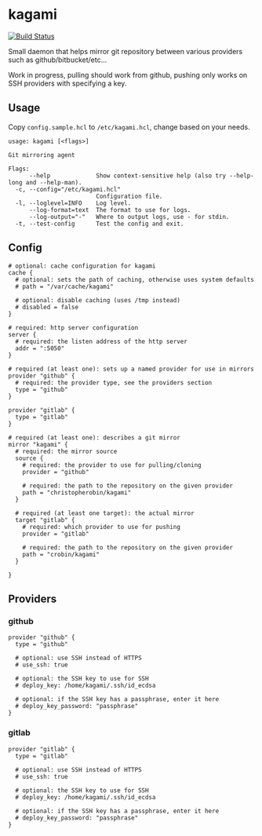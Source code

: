 # kagami

[![Build Status](https://travis-ci.org/christopherobin/kagami.svg)](https://travis-ci.org/christopherobin/kagami)

Small daemon that helps mirror git repository between various
providers such as github/bitbucket/etc...

Work in progress, pulling should work from github, pushing only works on SSH
providers with specifying a key.

## Usage

Copy `config.sample.hcl` to `/etc/kagami.hcl`, change based on
your needs.

```
usage: kagami [<flags>]

Git mirroring agent

Flags:
      --help             Show context-sensitive help (also try --help-long and --help-man).
  -c, --config="/etc/kagami.hcl"
                         Configuration file.
  -l, --loglevel=INFO    Log level.
      --log-format=text  The format to use for logs.
      --log-output="-"   Where to output logs, use - for stdin.
  -t, --test-config      Test the config and exit.
```

## Config

```hcl
# optional: cache configuration for kagami
cache {
  # optional: sets the path of caching, otherwise uses system defaults
  # path = "/var/cache/kagami"

  # optional: disable caching (uses /tmp instead)
  # disabled = false
}

# required: http server configuration
server {
  # required: the listen address of the http server
  addr = ":5050"
}

# required (at least one): sets up a named provider for use in mirrors
provider "github" {
  # required: the provider type, see the providers section
  type = "github"
}

provider "gitlab" {
  type = "gitlab"
}

# required (at least one): describes a git mirror
mirror "kagami" {
  # required: the mirror source
  source {
    # required: the provider to use for pulling/cloning
    provider = "github"

    # required: the path to the repository on the given provider
    path = "christopherobin/kagami"
  }

  # required (at least one target): the actual mirror
  target "gitlab" {
    # required: which provider to use for pushing
    provider = "gitlab"

    # required: the path to the repository on the given provider
    path = "crobin/kagami"
  }

}

```

## Providers

### github

```hcl
provider "github" {
  type = "github"

  # optional: use SSH instead of HTTPS
  # use_ssh: true

  # optional: the SSH key to use for SSH
  # deploy_key: /home/kagami/.ssh/id_ecdsa

  # optional: if the SSH key has a passphrase, enter it here
  # deploy_key_password: "passphrase"
}
```

### gitlab

```hcl
provider "gitlab" {
  type = "gitlab"

  # optional: use SSH instead of HTTPS
  # use_ssh: true

  # optional: the SSH key to use for SSH
  # deploy_key: /home/kagami/.ssh/id_ecdsa

  # optional: if the SSH key has a passphrase, enter it here
  # deploy_key_password: "passphrase"
}
```
